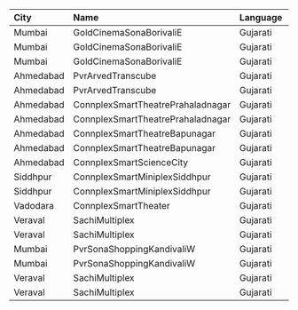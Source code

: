 | City      | Name                              | Language |  Time | Type     | Price | Capacity | Booked |
| :-------- | :-------------------------------- | :------- | ----: | :------- | ----: | -------: | -----: |
| Mumbai    | GoldCinemaSonaBorivaliE           | Gujarati | 10:15 | Box      |   30₹ |       22 |      0 |
| Mumbai    | GoldCinemaSonaBorivaliE           | Gujarati | 10:15 | Gold     |   30₹ |      184 |      0 |
| Mumbai    | GoldCinemaSonaBorivaliE           | Gujarati | 10:15 | Silver   |   30₹ |       53 |      0 |
| Ahmedabad | PvrArvedTranscube                 | Gujarati | 12:15 | Classic  |  130₹ |       39 |      0 |
| Ahmedabad | PvrArvedTranscube                 | Gujarati | 12:15 | Prime    |  130₹ |       96 |     13 |
| Ahmedabad | ConnplexSmartTheatrePrahaladnagar | Gujarati | 13:00 | Miller   |  150₹ |      100 |      0 |
| Ahmedabad | ConnplexSmartTheatrePrahaladnagar | Gujarati | 13:00 | Lounger  |  120₹ |      100 |      0 |
| Ahmedabad | ConnplexSmartTheatreBapunagar     | Gujarati | 15:15 | Lounger  |  150₹ |      100 |      0 |
| Ahmedabad | ConnplexSmartTheatreBapunagar     | Gujarati | 15:15 | Gold     |  120₹ |      100 |      0 |
| Ahmedabad | ConnplexSmartScienceCity          | Gujarati | 15:15 | Miller   |  150₹ |      100 |      0 |
| Siddhpur  | ConnplexSmartMiniplexSiddhpur     | Gujarati | 15:30 | Longer   |  100₹ |      100 |      0 |
| Siddhpur  | ConnplexSmartMiniplexSiddhpur     | Gujarati | 15:30 | Miller   |   80₹ |      100 |      0 |
| Vadodara  | ConnplexSmartTheater              | Gujarati | 15:30 | Miller   |   80₹ |      100 |      0 |
| Veraval   | SachiMultiplex                    | Gujarati | 15:30 | Captain  |  120₹ |       68 |      8 |
| Veraval   | SachiMultiplex                    | Gujarati | 15:30 | Crew     |  120₹ |       60 |     12 |
| Mumbai    | PvrSonaShoppingKandivaliW         | Gujarati | 21:30 | Prime    |  110₹ |      129 |     70 |
| Mumbai    | PvrSonaShoppingKandivaliW         | Gujarati | 21:30 | Recliner |  150₹ |       33 |     19 |
| Veraval   | SachiMultiplex                    | Gujarati | 21:30 | Captain  |  120₹ |       68 |      8 |
| Veraval   | SachiMultiplex                    | Gujarati | 21:30 | Crew     |  120₹ |       60 |     12 |